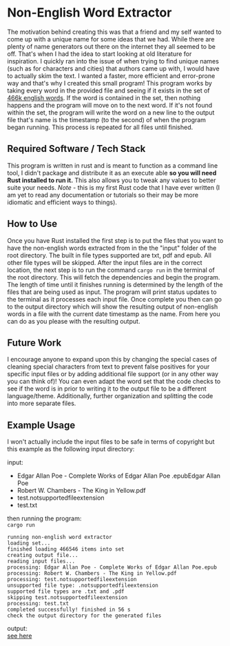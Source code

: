 # Non-English Word Extractor

The motivation behind creating this was that a friend and my self wanted to come up with a unique name for some ideas that we had. While there are plenty of name generators out there on the internet they all seemed to be off. That's when I had the idea to start looking at old literature for inspiration. I quickly ran into the issue of when trying to find unique names (such as for characters and cities) that authors came up with, I would have to actually skim the text. I wanted a faster, more efficient and error-prone way and that's why I created this small program! This program works by taking every word in the provided file and seeing if it exists in the set of [466k english words](https://github.com/dwyl/english-words). If the word is contained in the set, then nothing happens and the program will move on to the next word. If it's not found within the set, the program will write the word on a new line to the output file that's name is the timestamp (to the second) of when the program began running. This process is repeated for all files until finished. 

## Required Software / Tech Stack

This program is written in rust and is meant to function as a command line tool, I didn't package and distribute it as an execute able **so you will need Rust installed to run it.** This also allows you to tweak any values to better suite your needs. *Note* - this is my first Rust code that I have ever written (I am yet to read any documentation or tutorials so their may be more idiomatic and efficient ways to things).

## How to Use

Once you have Rust installed the first step is to put the files that you want to have the non-english words extracted from in the the "input" folder of the root directory. The built in file types supported are txt, pdf and epub. All other file types will be skipped. After the input files are in the correct location, the next step is to run the command `cargo run` in the terminal of the root directory. This will fetch the dependencies and begin the program. The length of time until it finishes running is determined by the length of the files that are being used as input. The program will print status updates to the terminal as it processes each input file. Once complete you then can go to the output directory which will show the resulting output of non-english words in a file with the current date timestamp as the name. From here you can do as you please with the resulting output.

## Future Work

I encourage anyone to expand upon this by changing the special cases of cleaning special characters from text to prevent false positives for your specific input files or by adding additional file support (or in any other way you can think of)! You can even adapt the word set that the code checks to see if the word is in prior to writing it to the output file to be a different language/theme. Additionally, further organization and splitting the code into more separate files.

## Example Usage

I won't actually include the input files to be safe in terms of copyright but this example as the following input directory:

input:
- Edgar Allan Poe - Complete Works of Edgar Allan Poe .epubEdgar Allan Poe
- Robert W. Chambers - The King in Yellow.pdf
- test.notsupportedfileextension
- test.txt

then running the program:  
`cargo run`

```
running non-english word extractor
loading set...
finished loading 466546 items into set
creating output file...
reading input files...
processing: Edgar Allan Poe - Complete Works of Edgar Allan Poe.epub
processing: Robert W. Chambers - The King in Yellow.pdf
processing: test.notsupportedfileextension
unsupported file type: .notsupportedfileextension
supported file types are .txt and .pdf
skipping test.notsupportedfileextension
processing: test.txt
completed successfully! finished in 56 s
check the output directory for the generated files
```

output:  
[see here](./example-output/2022-05-09_16_54_34.txt)
